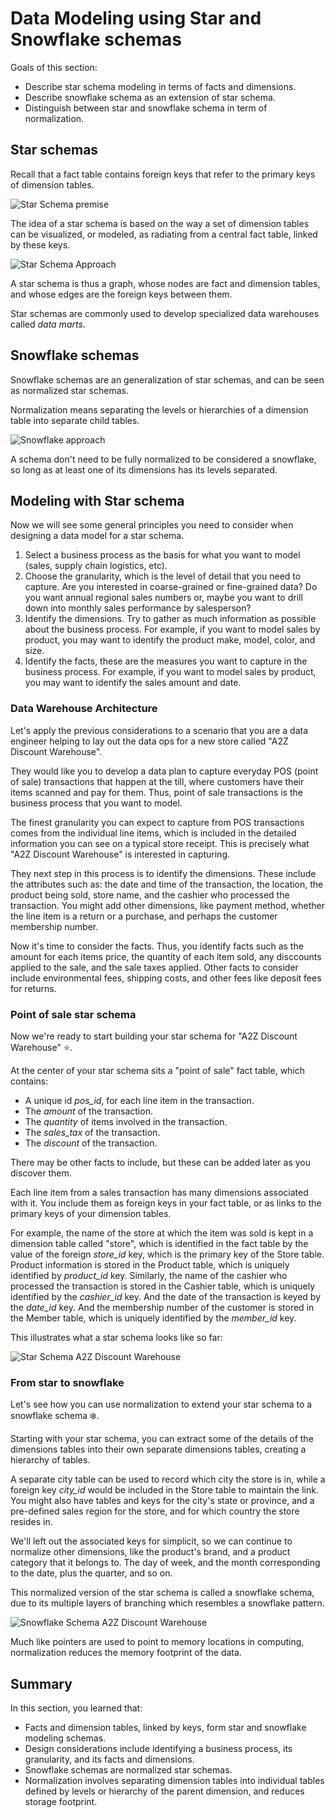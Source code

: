 # Data Modeling using Star and Snowflake schemas

Goals of this section:

- Describe star schema modeling in terms of facts and dimensions.
- Describe snowflake schema as an extension of star schema.
- Distinguish between star and snowflake schema in term of normalization.

## Star schemas

Recall that a fact table contains foreign keys that refer to the primary keys of dimension tables.

![Star Schema premise](./assets/star_schema_premise.png)

The idea of a star schema is based on the way a set of dimension tables can be visualized, or modeled, as radiating from a central fact table, linked by these keys.

![Star Schema Approach](./assets/star_schema_approach.png)

A star schema is thus a graph, whose nodes are fact and dimension tables, and whose edges are the foreign keys between them.

Star schemas are commonly used to develop specialized data warehouses called _data marts_.

## Snowflake schemas

Snowflake schemas are an generalization of star schemas, and can be seen as normalized star schemas.

Normalization means separating the levels or hierarchies of a dimension table into separate child tables.

![Snowflake approach](./assets/snowflake_approach.png)

A schema don't need to be fully normalized to be considered a snowflake, so long as at least one of its dimensions has its levels separated.

## Modeling with Star schema

Now we will see some general principles you need to consider when designing a data model for a star schema.

1. Select a business process as the basis for what you want to model (sales, supply chain logistics, etc).
2. Choose the granularity, which is the level of detail that you need to capture. Are you interested in coarse-grained or fine-grained data? Do you want annual regional sales numbers or, maybe you want to drill down into monthly sales performance by salesperson?
3. Identify the dimensions. Try to gather as much information as possible about the business process. For example, if you want to model sales by product, you may want to identify the product make, model, color, and size.
4. Identify the facts, these are the measures you want to capture in the business process. For example, if you want to model sales by product, you may want to identify the sales amount and date.


### Data Warehouse Architecture

Let's apply the previous considerations to a scenario that you are a data engineer helping to lay out the data ops for a new store called "A2Z Discount Warehouse".

They would like you to develop a data plan to capture everyday POS (point of sale) transactions that happen at the till, where customers have their items scanned and pay for them. Thus, point of sale transactions is the business process that you want to model.

The finest granularity you can expect to capture from POS transactions comes from the individual line items, which is included in the detailed information you can see on a typical store receipt. This is precisely what "A2Z Discount Warehouse" is interested in capturing.

They next step in this process is to identify the dimensions. These include the attributes such as: the date and time of the transaction, the location, the product being sold, store name, and the cashier who processed the transaction. You might add other dimensions, like payment method, whether the line item is a return or a purchase, and perhaps the customer membership number.

Now it's time to consider the facts. Thus, you identify facts such as the amount for each items price, the quantity of each item sold, any disccounts applied to the sale, and the sale taxes applied. Other facts to consider include environmental fees, shipping costs, and other fees like deposit fees for returns.

### Point of sale star schema

Now we're ready to start building your star schema for "A2Z Discount Warehouse" ⭐.

At the center of your star schema sits a "point of sale" fact table, which contains:

- A unique id *pos_id*, for each line item in the transaction.
- The *amount* of the transaction.
- The *quantity* of items involved in the transaction.
- The *sales_tax* of the transaction.
- The *discount* of the transaction.

There may be other facts to include, but these can be added later as you discover them.

Each line item from a sales transaction has many dimensions associated with it. You include them as foreign keys in your fact table, or as links to the primary keys of your dimension tables.

For example, the name of the store at which the item was sold is kept in a dimension table called "store", which is identified in the fact table by the value of the foreign *store_id* key, which is the primary key of the Store table. Product information is stored in the Product table, which is uniquely identified by *product_id* key. Similarly, the name of the cashier who processed the transaction is stored in the Cashier table, which is uniquely identified by the *cashier_id* key. And the date of the transaction is keyed by the *date_id* key. And the membership number of the customer is stored in the Member table, which is uniquely identified by the *member_id* key.

This illustrates what a star schema looks like so far:

![Star Schema A2Z Discount Warehouse](./assets/star_schema_example.png)

### From star to snowflake

Let's see how you can use normalization to extend your star schema to a snowflake schema ❄️.

Starting with your star schema, you can extract some of the details of the dimensions tables into their own separate dimensions tables, creating a hierarchy of tables.

A separate city table can be used to record which city the store is in, while a foreign key *city_id* would be included in the Store table to maintain the link. You might also have tables and keys for the city's state or province, and a pre-defined sales region for the store, and for which country the store resides in.

We'll left out the associated keys for simplicit, so we can continue to normalize other dimensions, like the product's brand, and a product category that it belongs to. The day of week, and the month corresponding to the date, plus the quarter, and so on.

This normalized version of the star schema is called a snowflake schema, due to its multiple layers of branching which resembles a snowflake pattern.

![Snowflake Schema A2Z Discount Warehouse](./assets/snowflake_schema_example.png)

Much like pointers are used to point to memory locations in computing, normalization reduces the memory footprint of the data.

## Summary

In this section, you learned that:

- Facts and dimension tables, linked by keys, form star and snowflake modeling schemas.
- Design considerations include identifying a business process, its granularity, and its facts and dimensions.
- Snowflake schemas are normalized star schemas.
- Normalization involves separating dimension tables into individual tables defined by levels or hierarchy of the parent dimension, and reduces storage footprint.
